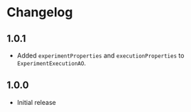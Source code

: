 # Changelog

## 1.0.1

- Added `experimentProperties` and `executionProperties` to `ExperimentExecutionAO`.

## 1.0.0

- Initial release

